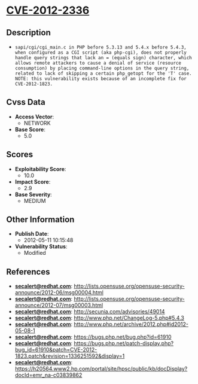 
# [CVE-2012-2336](https://cve.mitre.org/cgi-bin/cvename.cgi?name=CVE-2012-2336)

## Description

- `sapi/cgi/cgi_main.c in PHP before 5.3.13 and 5.4.x before 5.4.3, when configured as a CGI script (aka php-cgi), does not properly handle query strings that lack an = (equals sign) character, which allows remote attackers to cause a denial of service (resource consumption) by placing command-line options in the query string, related to lack of skipping a certain php_getopt for the 'T' case.  NOTE: this vulnerability exists because of an incomplete fix for CVE-2012-1823.`

## Cvss Data

- **Access Vector**:
  - NETWORK
- **Base Score**:
  - 5.0

## Scores

- **Exploitability Score**:
  - 10.0
- **Impact Score**:
  - 2.9
- **Base Severity**:
  - MEDIUM

## Other Information

- **Publish Date**:
  - 2012-05-11 10:15:48
- **Vulnerability Status**:
  - Modified

## References

- **secalert@redhat.com**: http://lists.opensuse.org/opensuse-security-announce/2012-06/msg00004.html
- **secalert@redhat.com**: http://lists.opensuse.org/opensuse-security-announce/2012-07/msg00003.html
- **secalert@redhat.com**: http://secunia.com/advisories/49014
- **secalert@redhat.com**: http://www.php.net/ChangeLog-5.php#5.4.3
- **secalert@redhat.com**: http://www.php.net/archive/2012.php#id2012-05-08-1
- **secalert@redhat.com**: https://bugs.php.net/bug.php?id=61910
- **secalert@redhat.com**: https://bugs.php.net/patch-display.php?bug_id=61910&patch=CVE-2012-1823.patch&revision=1336251592&display=1
- **secalert@redhat.com**: https://h20564.www2.hp.com/portal/site/hpsc/public/kb/docDisplay?docId=emr_na-c03839862
